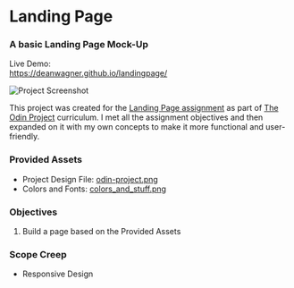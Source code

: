 # Landing Page
### A basic Landing Page Mock-Up

Live Demo:  
https://deanwagner.github.io/landingpage/

![Project Screenshot](https://deanwagner.github.io/landingpage/img/landingpage-screenshot.png)

This project was created for the [Landing Page assignment](https://www.theodinproject.com/paths/foundations/courses/foundations/lessons/landing-page) as part of [The Odin Project](https://www.theodinproject.com) curriculum. I met all the assignment objectives and then expanded on it with my own concepts to make it more functional and user-friendly.

### Provided Assets

* Project Design File: [odin-project.png](https://cdn.statically.io/gh/TheOdinProject/curriculum/main/foundations/html_css/project/odin-project.png)
* Colors and Fonts: [colors_and_stuff.png](https://cdn.statically.io/gh/TheOdinProject/curriculum/main/foundations/html_css/project/colors_and_stuff.png)

### Objectives

1. Build a page based on the Provided Assets

### Scope Creep

* Responsive Design